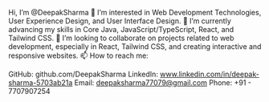 Hi, I’m @DeepakSharma
👀 I’m interested in Web Development Technologies, User Experience Design, and User Interface Design.
🌱 I’m currently advancing my skills in Core Java, JavaScript/TypeScript, React, and Tailwind CSS.
💞 I’m looking to collaborate on projects related to web development, especially in React, Tailwind CSS, and creating interactive and responsive websites.
📫 How to reach me:

GitHub: github.com/DeepakSharma
LinkedIn: www.linkedin.com/in/deepak-sharma-5703ab21a
Email: deepaksharma77079@gmail.com
Phone: +91 - 7707907254
